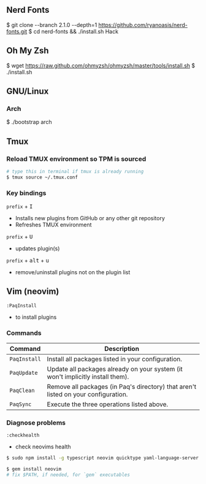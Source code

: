 ## Nerd Fonts
$ git clone --branch 2.1.0 --depth=1 https://github.com/ryanoasis/nerd-fonts.git
$ cd nerd-fonts && ./install.sh Hack

## Oh My Zsh
$ wget https://raw.github.com/ohmyzsh/ohmyzsh/master/tools/install.sh
$ ./install.sh

## GNU/Linux

### Arch
$ ./bootstrap arch

## Tmux

### Reload TMUX environment so TPM is sourced

```bash
# type this in terminal if tmux is already running
$ tmux source ~/.tmux.conf
```

### Key bindings

`prefix` + <kbd>I</kbd>
- Installs new plugins from GitHub or any other git repository
- Refreshes TMUX environment

`prefix` + <kbd>U</kbd>
- updates plugin(s)

`prefix` + <kbd>alt</kbd> + <kbd>u</kbd>
- remove/uninstall plugins not on the plugin list

## Vim (neovim)

`:PaqInstall`
- to install plugins

### Commands

| Command      | Description                                                                        |
| -------------| ---------------------------------------------------------------------------------- |
| `PaqInstall` | Install all packages listed in your configuration.                                 |
| `PaqUpdate`  | Update all packages already on your system (it won't implicitly install them).     |
| `PaqClean`   | Remove all packages (in Paq's directory) that aren't listed on your configuration. |
| `PaqSync`    | Execute the three operations listed above.                                         |

### Diagnose problems
`:checkhealth`
- check neovims health

```sh
$ sudo npm install -g typescript neovim quicktype yaml-language-server bash-language-server

$ gem install neovim
# fix $PATH, if needed, for `gem` executables
```
